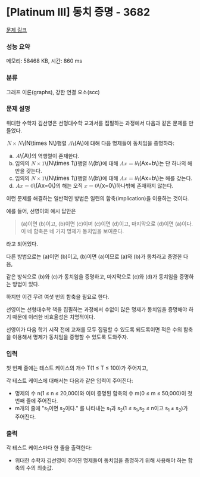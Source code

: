# [Platinum III] 동치 증명 - 3682 

[문제 링크](https://www.acmicpc.net/problem/3682) 

### 성능 요약

메모리: 58468 KB, 시간: 860 ms

### 분류

그래프 이론(graphs), 강한 연결 요소(scc)

### 문제 설명

<p>위대한 수학자 김선영은 선형대수학 교과서를 집필하는 과정에서 다음과 같은 문제를 만들었다.</p>

<p><mjx-container class="MathJax" jax="CHTML" style="font-size: 109%; position: relative;"> <mjx-math class="MJX-TEX" aria-hidden="true"><mjx-mi class="mjx-i"><mjx-c class="mjx-c1D441 TEX-I"></mjx-c></mjx-mi><mjx-mo class="mjx-n" space="3"><mjx-c class="mjx-cD7"></mjx-c></mjx-mo><mjx-mi class="mjx-i" space="3"><mjx-c class="mjx-c1D441 TEX-I"></mjx-c></mjx-mi></mjx-math><mjx-assistive-mml unselectable="on" display="inline"><math xmlns="http://www.w3.org/1998/Math/MathML"><mi>N</mi><mo>×</mo><mi>N</mi></math></mjx-assistive-mml><span aria-hidden="true" class="no-mathjax mjx-copytext">\(N\times N\)</span></mjx-container>행렬 <mjx-container class="MathJax" jax="CHTML" style="font-size: 109%; position: relative;"><mjx-math class="MJX-TEX" aria-hidden="true"><mjx-mi class="mjx-i"><mjx-c class="mjx-c1D434 TEX-I"></mjx-c></mjx-mi></mjx-math><mjx-assistive-mml unselectable="on" display="inline"><math xmlns="http://www.w3.org/1998/Math/MathML"><mi>A</mi></math></mjx-assistive-mml><span aria-hidden="true" class="no-mathjax mjx-copytext">\(A\)</span></mjx-container>에 대해 다음 명제들이 동치임을 증명하라:</p>

<ol style="list-style-type:lower-alpha">
	<li><mjx-container class="MathJax" jax="CHTML" style="font-size: 109%; position: relative;"> <mjx-math class="MJX-TEX" aria-hidden="true"><mjx-mi class="mjx-i"><mjx-c class="mjx-c1D434 TEX-I"></mjx-c></mjx-mi></mjx-math><mjx-assistive-mml unselectable="on" display="inline"><math xmlns="http://www.w3.org/1998/Math/MathML"><mi>A</mi></math></mjx-assistive-mml><span aria-hidden="true" class="no-mathjax mjx-copytext">\(A\)</span></mjx-container>의 역행렬이 존재한다.</li>
	<li>임의의 <mjx-container class="MathJax" jax="CHTML" style="font-size: 109%; position: relative;"><mjx-math class="MJX-TEX" aria-hidden="true"><mjx-mi class="mjx-i"><mjx-c class="mjx-c1D441 TEX-I"></mjx-c></mjx-mi><mjx-mo class="mjx-n" space="3"><mjx-c class="mjx-cD7"></mjx-c></mjx-mo><mjx-mn class="mjx-n" space="3"><mjx-c class="mjx-c31"></mjx-c></mjx-mn></mjx-math><mjx-assistive-mml unselectable="on" display="inline"><math xmlns="http://www.w3.org/1998/Math/MathML"><mi>N</mi><mo>×</mo><mn>1</mn></math></mjx-assistive-mml><span aria-hidden="true" class="no-mathjax mjx-copytext">\(N\times 1\)</span></mjx-container>행렬 <mjx-container class="MathJax" jax="CHTML" style="font-size: 109%; position: relative;"><mjx-math class="MJX-TEX" aria-hidden="true"><mjx-mi class="mjx-i"><mjx-c class="mjx-c1D44F TEX-I"></mjx-c></mjx-mi></mjx-math><mjx-assistive-mml unselectable="on" display="inline"><math xmlns="http://www.w3.org/1998/Math/MathML"><mi>b</mi></math></mjx-assistive-mml><span aria-hidden="true" class="no-mathjax mjx-copytext">\(b\)</span></mjx-container>에 대해 <mjx-container class="MathJax" jax="CHTML" style="font-size: 109%; position: relative;"><mjx-math class="MJX-TEX" aria-hidden="true"><mjx-mi class="mjx-i"><mjx-c class="mjx-c1D434 TEX-I"></mjx-c></mjx-mi><mjx-mi class="mjx-i"><mjx-c class="mjx-c1D465 TEX-I"></mjx-c></mjx-mi><mjx-mo class="mjx-n" space="4"><mjx-c class="mjx-c3D"></mjx-c></mjx-mo><mjx-mi class="mjx-i" space="4"><mjx-c class="mjx-c1D44F TEX-I"></mjx-c></mjx-mi></mjx-math><mjx-assistive-mml unselectable="on" display="inline"><math xmlns="http://www.w3.org/1998/Math/MathML"><mi>A</mi><mi>x</mi><mo>=</mo><mi>b</mi></math></mjx-assistive-mml><span aria-hidden="true" class="no-mathjax mjx-copytext">\(Ax=b\)</span></mjx-container>는 단 하나의 해만을 갖는다.</li>
	<li>임의의 <mjx-container class="MathJax" jax="CHTML" style="font-size: 109%; position: relative;"><mjx-math class="MJX-TEX" aria-hidden="true"><mjx-mi class="mjx-i"><mjx-c class="mjx-c1D441 TEX-I"></mjx-c></mjx-mi><mjx-mo class="mjx-n" space="3"><mjx-c class="mjx-cD7"></mjx-c></mjx-mo><mjx-mn class="mjx-n" space="3"><mjx-c class="mjx-c31"></mjx-c></mjx-mn></mjx-math><mjx-assistive-mml unselectable="on" display="inline"><math xmlns="http://www.w3.org/1998/Math/MathML"><mi>N</mi><mo>×</mo><mn>1</mn></math></mjx-assistive-mml><span aria-hidden="true" class="no-mathjax mjx-copytext">\(N\times 1\)</span></mjx-container>행렬 <mjx-container class="MathJax" jax="CHTML" style="font-size: 109%; position: relative;"><mjx-math class="MJX-TEX" aria-hidden="true"><mjx-mi class="mjx-i"><mjx-c class="mjx-c1D44F TEX-I"></mjx-c></mjx-mi></mjx-math><mjx-assistive-mml unselectable="on" display="inline"><math xmlns="http://www.w3.org/1998/Math/MathML"><mi>b</mi></math></mjx-assistive-mml><span aria-hidden="true" class="no-mathjax mjx-copytext">\(b\)</span></mjx-container>에 대해 <mjx-container class="MathJax" jax="CHTML" style="font-size: 109%; position: relative;"><mjx-math class="MJX-TEX" aria-hidden="true"><mjx-mi class="mjx-i"><mjx-c class="mjx-c1D434 TEX-I"></mjx-c></mjx-mi><mjx-mi class="mjx-i"><mjx-c class="mjx-c1D465 TEX-I"></mjx-c></mjx-mi><mjx-mo class="mjx-n" space="4"><mjx-c class="mjx-c3D"></mjx-c></mjx-mo><mjx-mi class="mjx-i" space="4"><mjx-c class="mjx-c1D44F TEX-I"></mjx-c></mjx-mi></mjx-math><mjx-assistive-mml unselectable="on" display="inline"><math xmlns="http://www.w3.org/1998/Math/MathML"><mi>A</mi><mi>x</mi><mo>=</mo><mi>b</mi></math></mjx-assistive-mml><span aria-hidden="true" class="no-mathjax mjx-copytext">\(Ax=b\)</span></mjx-container>는 해를 갖는다.</li>
	<li><mjx-container class="MathJax" jax="CHTML" style="font-size: 109%; position: relative;"> <mjx-math class="MJX-TEX" aria-hidden="true"><mjx-mi class="mjx-i"><mjx-c class="mjx-c1D434 TEX-I"></mjx-c></mjx-mi><mjx-mi class="mjx-i"><mjx-c class="mjx-c1D465 TEX-I"></mjx-c></mjx-mi><mjx-mo class="mjx-n" space="4"><mjx-c class="mjx-c3D"></mjx-c></mjx-mo><mjx-mn class="mjx-n" space="4"><mjx-c class="mjx-c30"></mjx-c></mjx-mn></mjx-math><mjx-assistive-mml unselectable="on" display="inline"><math xmlns="http://www.w3.org/1998/Math/MathML"><mi>A</mi><mi>x</mi><mo>=</mo><mn>0</mn></math></mjx-assistive-mml><span aria-hidden="true" class="no-mathjax mjx-copytext">\(Ax=0\)</span></mjx-container>의 해는 오직 <mjx-container class="MathJax" jax="CHTML" style="font-size: 109%; position: relative;"><mjx-math class="MJX-TEX" aria-hidden="true"><mjx-mi class="mjx-i"><mjx-c class="mjx-c1D465 TEX-I"></mjx-c></mjx-mi><mjx-mo class="mjx-n" space="4"><mjx-c class="mjx-c3D"></mjx-c></mjx-mo><mjx-mn class="mjx-n" space="4"><mjx-c class="mjx-c30"></mjx-c></mjx-mn></mjx-math><mjx-assistive-mml unselectable="on" display="inline"><math xmlns="http://www.w3.org/1998/Math/MathML"><mi>x</mi><mo>=</mo><mn>0</mn></math></mjx-assistive-mml><span aria-hidden="true" class="no-mathjax mjx-copytext">\(x=0\)</span></mjx-container>하나밖에 존재하지 않는다.</li>
</ol>

<p>이런 문제를 해결하는 일반적인 방법은 일련의 함축(implication)을 이용하는 것이다.</p>

<p>예를 들어, 선영이의 예시 답안은</p>

<blockquote>(a)이면 (b)이고, (b)이면 (c)이며 (c)이면 (d)이고, 마지막으로 (d)이면 (a)이다. 이 네 함축은 네 가지 명제가 동치임을 보여준다.</blockquote>

<p>라고 되어있다.</p>

<p>다른 방법으로는 (a)이면 (b)이고, (b)이면 (a)이므로 (a)와 (b)가 동치라고 증명한 다음,</p>

<p>같은 방식으로 (b)와 (c)가 동치임을 증명하고, 마지막으로 (c)와 (d)가 동치임을 증명하는 방법이 있다.</p>

<p>하지만 이건 무려 여섯 번의 함축을 필요로 한다.</p>

<p>선영이는 선형대수학 책을 집필하는 과정에서 수없이 많은 명제가 동치임을 증명해야 하기 때문에 이러한 비효율성은 치명적이다.</p>

<p>선영이가 다음 학기 시작 전에 교재를 모두 집필할 수 있도록 되도록이면 적은 수의 함축을 이용해서 명제가 동치임을 증명할 수 있도록 도와주자.</p>

### 입력 

 <p>첫 번째 줄에는 테스트 케이스의 개수 T(1 ≤ T ≤ 100)가 주어지고,</p>

<p>각 테스트 케이스에 대해서는 다음과 같은 입력이 주어진다:</p>

<ul>
	<li>명제의 수 n(1 ≤ n ≤ 20,000)와 이미 증명된 함축의 수 m(0 ≤ m ≤ 50,000)이 첫 번째 줄에 주어진다.</li>
	<li>m개의 줄에 "s<sub>1</sub>이면 s<sub>2</sub>이다." 를 나타내는 s<sub>1</sub>과 s<sub>2</sub>(1 ≤ s<sub>1</sub>,s<sub>2</sub> ≤ n이고 s<sub>1 </sub>≠ s<sub>2</sub>)가 주어진다.</li>
</ul>

### 출력 

 <p>각 테스트 케이스마다 한 줄을 출력한다:</p>

<ul>
	<li>위대한 수학자 김선영이 주어진 명제들이 동치임을 증명하기 위해 사용해야 하는 함축의 수의 최솟값.</li>
</ul>

